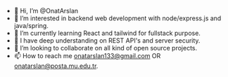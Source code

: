 - 👋 Hi, I’m @OnatArslan
- 👀 I’m interested in backend web development with node/express.js and java/spring.
- 🌱 I’m currently learning React and tailwind for fullstack purpose.
- 🌲 I have deep understanding on REST API's and server security.
- 💞️ I’m looking to collaborate on all kind of open source projects.
- 📫 How to reach me onatarslan133@gmail.com OR onatarslan@posta.mu.edu.tr.


<!---
OnatArslan/OnatArslan is a ✨ special ✨ repository because its `README.md` (this file) appears on your GitHub profile.
You can click the Preview link to take a look at your changes.
--->
